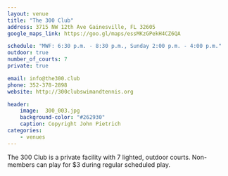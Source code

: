 ```yaml
---
layout: venue
title: "The 300 Club"
address: 3715 NW 12th Ave Gainesville, FL 32605
google_maps_link: https://goo.gl/maps/essMKzGPekH4CZ6QA

schedule: "MWF: 6:30 p.m. - 8:30 p.m., Sunday 2:00 p.m. - 4:00 p.m."
outdoor: true
number_of_courts: 7
private: true

email: info@the300.club
phone: 352-378-2898
website: http://300clubswimandtennis.org

header:
    image:  300_003.jpg
    background-color: "#262930"
    caption: Copyright John Pietrich
categories:
    - venues
---
```

<!--more-->

The 300 Club is a private facility with 7 lighted, outdoor courts. Non-members can play for $3 during regular scheduled play.
